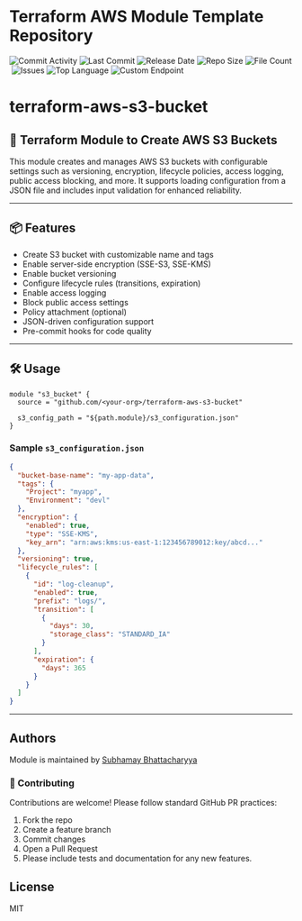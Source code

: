 # Terraform AWS Module Template Repository

![Commit Activity](https://img.shields.io/github/commit-activity/t/subhamay-bhattacharyya-tf/terraform-aws-module-template)&nbsp;![Last Commit](https://img.shields.io/github/last-commit/subhamay-bhattacharyya-tf/terraform-aws-module-template)&nbsp;![Release Date](https://img.shields.io/github/release-date/subhamay-bhattacharyya-tf/terraform-aws-module-template)&nbsp;![Repo Size](https://img.shields.io/github/repo-size/subhamay-bhattacharyya-tf/terraform-aws-module-template)&nbsp;![File Count](https://img.shields.io/github/directory-file-count/subhamay-bhattacharyya-tf/terraform-aws-module-template)&nbsp;![Issues](https://img.shields.io/github/issues/subhamay-bhattacharyya-tf/terraform-aws-module-template)&nbsp;![Top Language](https://img.shields.io/github/languages/top/subhamay-bhattacharyya-tf/terraform-aws-module-template)&nbsp;![Custom Endpoint](https://img.shields.io/endpoint?url=https://gist.githubusercontent.com/bsubhamay/f0fdfc35f6b51daa3b0ea2cd1b0dec23/raw/terraform-aws-module-template.json?)

# terraform-aws-s3-bucket

## 🚀 Terraform Module to Create AWS S3 Buckets

This module creates and manages AWS S3 buckets with configurable settings such as versioning, encryption, lifecycle policies, access logging, public access blocking, and more. It supports loading configuration from a JSON file and includes input validation for enhanced reliability.

---

## 📦 Features

- Create S3 bucket with customizable name and tags  
- Enable server-side encryption (SSE-S3, SSE-KMS)  
- Enable bucket versioning  
- Configure lifecycle rules (transitions, expiration)  
- Enable access logging  
- Block public access settings  
- Policy attachment (optional)  
- JSON-driven configuration support  
- Pre-commit hooks for code quality  

---

## 🛠 Usage

```hcl
module "s3_bucket" {
  source = "github.com/<your-org>/terraform-aws-s3-bucket"

  s3_config_path = "${path.module}/s3_configuration.json"
}
```

### Sample `s3_configuration.json`

```json
{
  "bucket-base-name": "my-app-data",
  "tags": {
    "Project": "myapp",
    "Environment": "devl"
  },
  "encryption": {
    "enabled": true,
    "type": "SSE-KMS",
    "key_arn": "arn:aws:kms:us-east-1:123456789012:key/abcd..."
  },
  "versioning": true,
  "lifecycle_rules": [
    {
      "id": "log-cleanup",
      "enabled": true,
      "prefix": "logs/",
      "transition": [
        {
          "days": 30,
          "storage_class": "STANDARD_IA"
        }
      ],
      "expiration": {
        "days": 365
      }
    }
  ]
}
```

---

<!-- BEGIN_TF_DOCS -->

<!-- END_TF_DOCS -->

## Authors

Module is maintained by [Subhamay Bhattacharyya](https://github.com/subhamay-bhattacharyya)

### 🤝 Contributing
Contributions are welcome! Please follow standard GitHub PR practices:

1. Fork the repo
2. Create a feature branch
3. Commit changes
4. Open a Pull Request
5. Please include tests and documentation for any new features.

## License

MIT